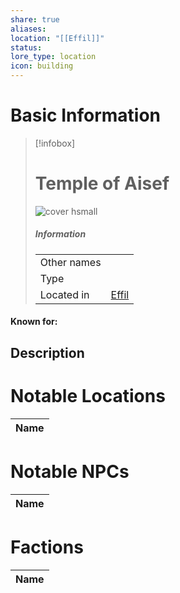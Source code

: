 ```yaml
---
share: true
aliases: 
location: "[[Effil]]"
status: 
lore_type: location
icon: building
---
```

# Basic Information
> [!infobox]
> # Temple of Aisef
> ![cover hsmall](insertimage.png)
> ##### Information
> |   |  |
> | ---- | ---- |
> | Other names | |
> | Type | 
> | Located in | [Effil](../Settlements/Effil.md)|
#### Known for:
## Description
# Notable Locations
| Name |
| ---- |

# Notable NPCs
| Name |
| ---- |

# Factions
| Name |
| ---- |
